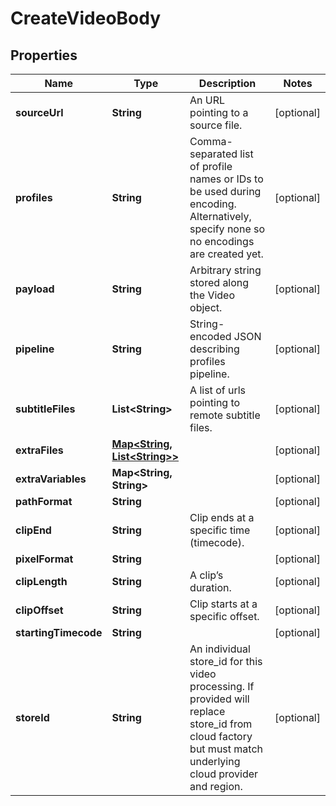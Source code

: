 
# CreateVideoBody

## Properties
Name | Type | Description | Notes
------------ | ------------- | ------------- | -------------
**sourceUrl** | **String** | An URL pointing to a source file. |  [optional]
**profiles** | **String** | Comma-separated list of profile names or IDs to be used during encoding. Alternatively, specify none so no encodings are created yet. |  [optional]
**payload** | **String** | Arbitrary string stored along the Video object. |  [optional]
**pipeline** | **String** | String-encoded JSON describing profiles pipeline. |  [optional]
**subtitleFiles** | **List&lt;String&gt;** | A list of urls pointing to remote subtitle files. |  [optional]
**extraFiles** | [**Map&lt;String, List&lt;String&gt;&gt;**](List.md) |  |  [optional]
**extraVariables** | **Map&lt;String, String&gt;** |  |  [optional]
**pathFormat** | **String** |  |  [optional]
**clipEnd** | **String** | Clip ends at a specific time (timecode). |  [optional]
**pixelFormat** | **String** |  |  [optional]
**clipLength** | **String** | A clip’s duration. |  [optional]
**clipOffset** | **String** | Clip starts at a specific offset. |  [optional]
**startingTimecode** | **String** |  |  [optional]
**storeId** | **String** | An individual store_id for this video processing. If provided will replace store_id from cloud factory but must match underlying cloud provider and region. |  [optional]



